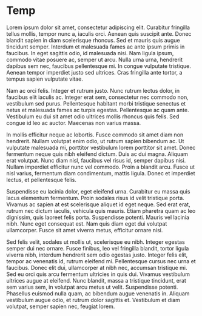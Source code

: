 # Temp
Lorem ipsum dolor sit amet, consectetur adipiscing elit. Curabitur fringilla tellus mollis, tempor nunc a, iaculis orci. Aenean quis suscipit ante. Donec blandit sapien in diam scelerisque rhoncus. Sed et mauris quis augue tincidunt semper. Interdum et malesuada fames ac ante ipsum primis in faucibus. In eget sagittis odio, id malesuada nisi. Nam ligula ipsum, commodo vitae posuere ac, semper ut arcu. Nulla urna urna, hendrerit dapibus sem nec, faucibus pellentesque mi. In congue vulputate tristique. Aenean tempor imperdiet justo sed ultrices. Cras fringilla ante tortor, a tempus sapien vulputate vitae.

Nam ac orci felis. Integer et rutrum justo. Nunc rutrum lectus dolor, in faucibus elit iaculis ac. Integer erat sem, consectetur nec commodo non, vestibulum sed purus. Pellentesque habitant morbi tristique senectus et netus et malesuada fames ac turpis egestas. Pellentesque ac quam ante. Vestibulum eu dui sit amet odio ultrices mollis rhoncus quis felis. Sed congue id leo ac auctor. Maecenas non varius massa.

In mollis efficitur neque ac lobortis. Fusce commodo sit amet diam non hendrerit. Nullam volutpat enim odio, ut rutrum sapien bibendum ac. Ut vulputate malesuada mi, porttitor vestibulum lorem porttitor sit amet. Donec fermentum neque quis nibh eleifend dictum. Duis ac dui magna. Aliquam erat volutpat. Nunc diam nisl, faucibus vel risus id, semper dapibus nisi. Nullam imperdiet efficitur nunc vel commodo. Proin a blandit arcu. Fusce ut nisl varius, fermentum diam condimentum, mattis ligula. Donec et imperdiet lectus, et pellentesque felis.

Suspendisse eu lacinia dolor, eget eleifend urna. Curabitur eu massa quis lacus elementum fermentum. Proin sodales risus id velit tristique porta. Vivamus ac sapien at est scelerisque aliquet id eget neque. Sed erat erat, rutrum nec dictum iaculis, vehicula quis mauris. Etiam pharetra quam ac leo dignissim, quis laoreet felis porta. Suspendisse potenti. Mauris vel lacinia nibh. Nunc eget consequat est. Nam quis diam eget dui volutpat ullamcorper. Fusce sit amet viverra metus, efficitur ornare nisi.

Sed felis velit, sodales ut mollis ut, scelerisque eu nibh. Integer egestas semper dui nec ornare. Fusce finibus, leo vel fringilla blandit, tortor ligula viverra nibh, interdum hendrerit sem odio egestas justo. Integer felis elit, tempor ac venenatis id, rutrum eleifend mi. Pellentesque cursus nec urna et faucibus. Donec elit dui, ullamcorper at nibh nec, accumsan tristique mi. Sed eu orci quis arcu fermentum ultricies in quis dui. Vivamus vestibulum ultrices augue at eleifend. Nunc blandit, massa a tristique tincidunt, erat sem varius sem, in volutpat arcu metus ut velit. Suspendisse potenti. Phasellus euismod nulla quam, ac bibendum augue venenatis in. Aliquam vestibulum augue odio, et rutrum dolor sagittis et. Vestibulum et diam volutpat, semper sapien nec, feugiat lorem.
